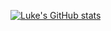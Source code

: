 [![Luke's GitHub stats](https://github-readme-stats.vercel.app/api?username=lgrossma&show_icons=true&theme=github_dark)](https://github.com/anuraghazra/github-readme-stats)

